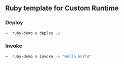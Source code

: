 ## Ruby template for Custom Runtime

### Deploy

```bash
➜  ruby-demo s deploy -y
```

### Invoke

```bash
➜  ruby-demo s invoke -e "Hello World"
```